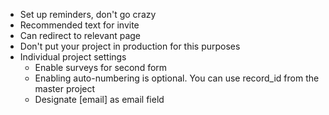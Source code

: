 * Set up reminders, don't go crazy
* Recommended text for invite
* Can redirect to relevant page
* Don't put your project in production for this purposes
* Individual project settings
    * Enable surveys for second form
    * Enabling auto-numbering is optional. You can use record\_id from the master project
    * Designate [email] as email field

